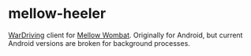 mellow-heeler
=============

[WarDriving](http://en.wikipedia.org/wiki/Wardriving) client for [Mellow Wombat](https://github.com/guycole/mellow-wombat).  Originally for Android, but current Android versions are broken for background processes.  
